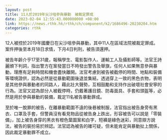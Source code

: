 ```yaml
---
layout: post
title: 11人於2019年尖沙咀參與暴動　被裁定罪成
date: 2023-02-04 12:55:43.000000000 +08:00
link: https://news.rthk.hk/rthk/ch/component/k2/1686496-20230204.htm
categories: rthk
---
```


12人被控於2019年國慶日在尖沙咀參與暴動，其中11人在區域法院被裁定罪成。案件押後至本月18日求情，下月4日判刑，被告須還押。

被告年齡介乎17至31歲，報稱學生、電影製作人、運輸工人及攝影師等。法官王詩麗頒下判詞，指出警方在案發當日不時發出警告及舉旗，任何人如果無意參與暴動，理應有足夠時間和機會盡快離開。法官考慮到被告被截停的時間、地點和裝備等環境證供，認為必然是從暴動範圍後退並集結，透過穿上一致的黑色衣物，表明是其他參與暴動者的同路人，藉此壯大聲勢，互相鼓勵和支持作出破壞社會安寧的行為。法官又認為部分人被截停時，仍戴著護目鏡、防毒面具、手套和頭盔等，必然是用於參與暴動的裝備，裁定11名被告暴動罪成。

至於唯一脫罪的被告，在離暴動範圍不遠的後巷被制服，法官指出被告身旁有黑衣、口罩及手套，但警員沒有看見物品從被告身上跌出，形容被告可以說是「零裝備」，加上被告身穿的黑衣有橙色葉圖案和白字，短褲是綠色迷彩，同意辯方說法，被告的裝扮易於辨認。法官認為被告的確可疑，但未能肯定與暴動扯上關係，因此裁定暴動罪不成立。
